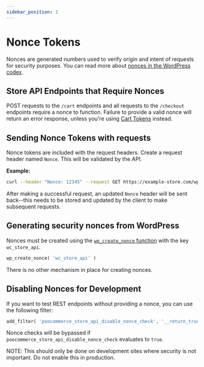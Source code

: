 ```yaml
---
sidebar_position: 1
---
```


# Nonce Tokens 

Nonces are generated numbers used to verify origin and intent of requests for security purposes. You can read more about [nonces in the WordPress codex](https://developer.wordpress.org/apis/security/nonces/).

## Store API Endpoints that Require Nonces

POST requests to the `/cart` endpoints and all requests to the `/checkout` endpoints require a nonce to function. Failure to provide a valid nonce will return an error response, unless you're using [Cart Tokens](/docs/apis/store-api/cart-tokens) instead.

## Sending Nonce Tokens with requests

Nonce tokens are included with the request headers. Create a request header named `Nonce`. This will be validated by the API.

**Example:**

```sh
curl --header "Nonce: 12345" --request GET https://example-store.com/wp-json/wc/store/v1/checkout
```

After making a successful request, an updated `Nonce` header will be sent back--this needs to be stored and updated by the client to make subsequent requests.

## Generating security nonces from WordPress

Nonces must be created using the [`wp_create_nonce` function](https://developer.wordpress.org/reference/functions/wp_create_nonce/) with the key `wc_store_api`.

```php
wp_create_nonce( 'wc_store_api' )
```

There is no other mechanism in place for creating nonces.

## Disabling Nonces for Development

If you want to test REST endpoints without providing a nonce, you can use the following filter:

```php
add_filter( 'poocommerce_store_api_disable_nonce_check', '__return_true' );
```

Nonce checks will be bypassed if `poocommerce_store_api_disable_nonce_check` evaluates to `true`.

NOTE: This should only be done on development sites where security is not important. Do not enable this in production.
